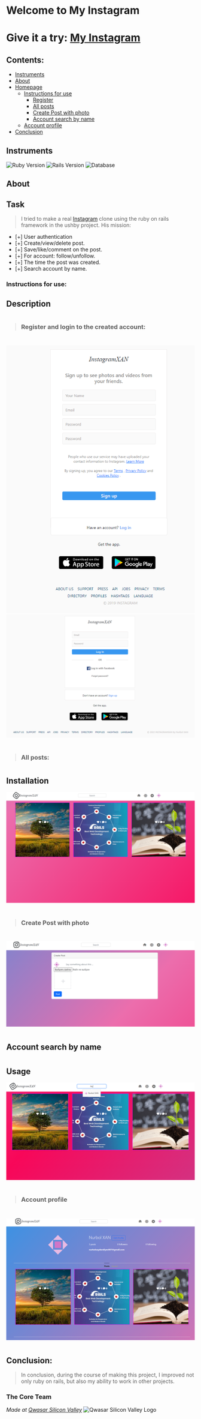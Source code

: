 # Welcome to My Instagram

# Give it a try: [My Instagram](https://instaxan-by-xan.herokuapp.com/)

## **Contents**:

- [Instruments](#instruments)
- [About](#about)
- [Homepage](#homepage)
    - [Instructions for use](#instructions-for-use)
        - [Register](#register-and-login-to-the-created-account)
        - [All posts](#all-posts)
        - [Create Post with photo](#create-post-with-photo)
        - [Account search by name](#account-search-by-name)
    - [Account profile](#account-profile)
- [Conclusion](#conclusion)


## Instruments

![Ruby Version](https://img.shields.io/badge/ruby%20version-3.1.2-green)
![Rails Version](https://img.shields.io/badge/rails%20version-7.0.4-yellow)
![Database](https://img.shields.io/badge/database-PostgreSQL-red)

## About
## Task
>I tried to make a real [Instagram](https://instagram.com) clone using the ruby ​​on rails framework in the ushby project. His mission:
- [+]  User authentication
- [+] Create/view/delete post.
- [+] Save/like/comment on the post.
- [+] For account: follow/unfollow.
- [+] The time the post was created.
- [+] Search account by name.<br/>


### **Instructions for use:**
## Description

#
> ### Register and login to the created account:
#

![This is a register png](/photo_readme/register.png)
![This is a register png](/photo_readme/Login.png)

#
> ### All posts:
#
## Installation
![This is a post](/photo_readme/all-posts.png)


#
> ### Create Post with photo
#

![This is a upload](/photo_readme/upload.png)


#
## Account search by name
#
## Usage
![This is a search](/photo_readme/search.png)

#
> ### Account profile
#

![This is a upload](/photo_readme/profile.png)

#

#
## Conclusion:

> In conclusion, during the course of making this project, I improved not only ruby ​​on rails, but also my ability to work in other projects.

### The Core Team


<span><i>Made at <a href='https://qwasar.io'>Qwasar Silicon Valley</a></i></span>
<span><img alt='Qwasar Silicon Valley Logo' src='https://storage.googleapis.com/qwasar-public/qwasar-logo_50x50.png' width='20px'></span>


